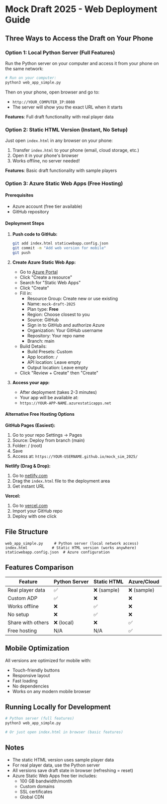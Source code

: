 # Mock Draft 2025 - Web Deployment Guide

## Three Ways to Access the Draft on Your Phone

### Option 1: Local Python Server (Full Features)
Run the Python server on your computer and access it from your phone on the same network:

```bash
# Run on your computer:
python3 web_app_simple.py
```

Then on your phone, open browser and go to:
- `http://YOUR_COMPUTER_IP:8080`
- The server will show you the exact URL when it starts

**Features**: Full draft functionality with real player data

### Option 2: Static HTML Version (Instant, No Setup)
Just open `index.html` in any browser on your phone:
1. Transfer `index.html` to your phone (email, cloud storage, etc.)
2. Open it in your phone's browser
3. Works offline, no server needed!

**Features**: Basic draft functionality with sample players

### Option 3: Azure Static Web Apps (Free Hosting)

#### Prerequisites
- Azure account (free tier available)
- GitHub repository

#### Deployment Steps

1. **Push code to GitHub:**
   ```bash
   git add index.html staticwebapp.config.json
   git commit -m "Add web version for mobile"
   git push
   ```

2. **Create Azure Static Web App:**
   - Go to [Azure Portal](https://portal.azure.com)
   - Click "Create a resource"
   - Search for "Static Web Apps"
   - Click "Create"
   - Fill in:
     - Resource Group: Create new or use existing
     - Name: `mock-draft-2025`
     - Plan type: **Free**
     - Region: Choose closest to you
     - Source: GitHub
     - Sign in to GitHub and authorize Azure
     - Organization: Your GitHub username
     - Repository: Your repo name
     - Branch: main
   - Build Details:
     - Build Presets: Custom
     - App location: `/`
     - API location: Leave empty
     - Output location: Leave empty
   - Click "Review + Create" then "Create"

3. **Access your app:**
   - After deployment (takes 2-3 minutes)
   - Your app will be available at:
   - `https://YOUR-APP-NAME.azurestaticapps.net`

#### Alternative Free Hosting Options

**GitHub Pages (Easiest):**
1. Go to your repo Settings → Pages
2. Source: Deploy from branch (main)
3. Folder: / (root)
4. Save
5. Access at: `https://YOUR-USERNAME.github.io/mock_sim_2025/`

**Netlify (Drag & Drop):**
1. Go to [netlify.com](https://netlify.com)
2. Drag the `index.html` file to the deployment area
3. Get instant URL

**Vercel:**
1. Go to [vercel.com](https://vercel.com)
2. Import your GitHub repo
3. Deploy with one click

## File Structure

```
web_app_simple.py     # Python server (local network access)
index.html           # Static HTML version (works anywhere)
staticwebapp.config.json  # Azure configuration
```

## Features Comparison

| Feature | Python Server | Static HTML | Azure/Cloud |
|---------|--------------|-------------|-------------|
| Real player data | ✅ | ❌ (sample) | ❌ (sample) |
| Custom ADP | ✅ | ❌ | ❌ |
| Works offline | ❌ | ✅ | ❌ |
| No setup | ❌ | ✅ | ❌ |
| Share with others | ❌ (local) | ❌ | ✅ |
| Free hosting | N/A | N/A | ✅ |

## Mobile Optimization

All versions are optimized for mobile with:
- Touch-friendly buttons
- Responsive layout
- Fast loading
- No dependencies
- Works on any modern mobile browser

## Running Locally for Development

```bash
# Python server (full features)
python3 web_app_simple.py

# Or just open index.html in browser (basic features)
```

## Notes
- The static HTML version uses sample player data
- For real player data, use the Python server
- All versions save draft state in browser (refreshing = reset)
- Azure Static Web Apps free tier includes:
  - 100 GB bandwidth/month
  - Custom domains
  - SSL certificates
  - Global CDN